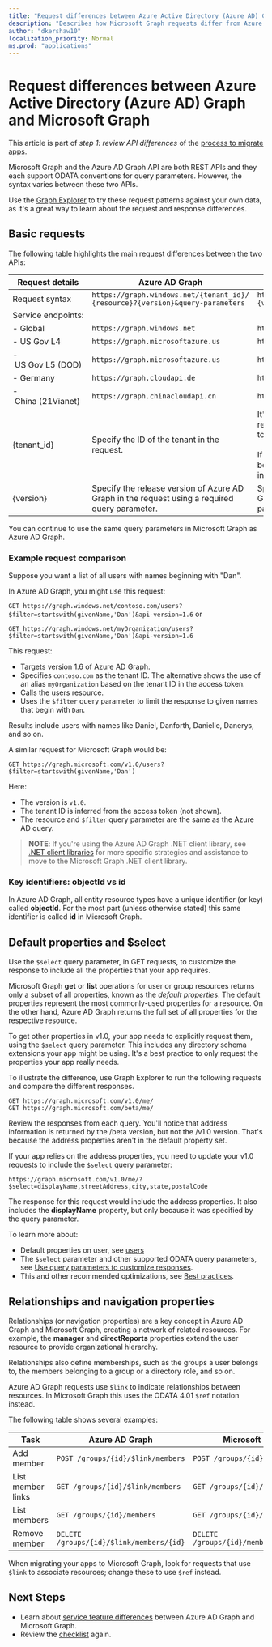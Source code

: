 ```yaml
---
title: "Request differences between Azure Active Directory (Azure AD) Graph and Microsoft Graph"
description: "Describes how Microsoft Graph requests differ from Azure Active Directory (Azure AD) Graph requests, which helps migrate apps to the newer service.."
author: "dkershaw10"
localization_priority: Normal
ms.prod: "applications"
---
```


# Request differences between Azure Active Directory (Azure AD) Graph and Microsoft Graph

This article is part of *step 1: review API differences* of the [process to migrate apps](migrate-azure-ad-graph-planning-checklist.md).

Microsoft Graph and the Azure AD Graph API are both REST APIs and they each support ODATA conventions for query parameters. However, the syntax varies between these two APIs.

Use the [Graph Explorer](https://aka.ms/ge) to try these request patterns against your own data, as it's a great way to learn about the request and response differences.

## Basic requests

The following table highlights the main request differences between the two APIs:

|Request details| Azure AD Graph | Microsoft Graph |
|---|---|---|
|Request syntax| `https://graph.windows.net/{tenant_id}/` <br> `{resource}?{version}&query-parameters` | `https://graph.microsoft.com/`<br>`{version}/{resource}?query-parameters`|
|Service&nbsp;endpoints:||
|-&nbsp;Global|`https://graph.windows.net`|`https://graph.microsoft.com`|
|-&nbsp;US&nbsp;Gov&nbsp;L4|`https://graph.microsoftazure.us`|`https://graph.microsoft.us`|
|-&nbsp;US&nbsp;Gov&nbsp;L5&nbsp;(DOD)|`https://graph.microsoftazure.us`|`https://dod-graph.microsoft.us`|
|-&nbsp;Germany|`https://graph.cloudapi.de`|`https://graph.microsoft.de`|
|-&nbsp;China&nbsp;(21Vianet)| `https://graph.chinacloudapi.cn`|`https://microsoftgraph.chinacloudapi.cn`|
|{tenant_id}|Specify the ID of the tenant in the request.|It's optional to specify a tenant ID in the request as it is inferred from the access token.<br><br>If you specify the tenant ID, it goes between the `{version}` and the `{resource}` in the request URL.|
|{version}|Specify the release version of Azure AD Graph in the request using a required query parameter.|Specify the release version of Microsoft Graph in the request as part of the URL path just after the service endpoint.|

You can continue to use the same query parameters in Microsoft Graph as Azure AD Graph.

### Example request comparison

Suppose you want a list of all users with names beginning with "Dan".

In Azure AD Graph, you might use this request:

`GET https://graph.windows.net/contoso.com/users?$filter=startswith(givenName,'Dan')&api-version=1.6` or

`GET https://graph.windows.net/myOrganization/users?$filter=startswith(givenName,'Dan')&api-version=1.6`


This request:

- Targets version 1.6 of Azure AD Graph.
- Specifies `contoso.com` as the tenant ID. The alternative shows the use of an alias `myOrganization` based on the tenant ID in the access token.
- Calls the users resource.
- Uses the `$filter` query parameter to limit the response to given names that begin with `Dan`.

Results include users with names like Daniel, Danforth, Danielle, Danerys, and so on.

A similar request for Microsoft Graph would be:

`GET https://graph.microsoft.com/v1.0/users?$filter=startswith(givenName,'Dan')`

Here:

- The version is `v1.0`.
- The tenant ID is inferred from the access token (not shown).
- The resource and `$filter` query parameter are the same as the Azure AD query.

> **NOTE**: If you're using the Azure AD Graph .NET client library, see [.NET client libraries](migrate-azure-ad-graph-client-libraries.md) for more specific strategies and assistance to move to the Microsoft Graph .NET client library.

### Key identifiers: objectId vs id

In Azure AD Graph, all entity resource types have a unique identifier (or key) called **objectId**.  For the most part (unless otherwise stated) this same identifier is called **id** in Microsoft Graph.

## Default properties and $select

Use the `$select` query parameter, in GET requests, to customize the response to include all the properties that your app requires.

Microsoft Graph **get** or **list** operations for user or group resources returns only a subset of all properties, known as the _default properties_. The default properties represent the most commonly-used properties for a resource. On the other hand, Azure AD Graph returns the full set of all properties for the respective resource.

To get other properties in v1.0, your app needs to explicitly request them, using the `$select` query parameter. This includes any directory schema extensions your app might be using. It's a best practice to only request the properties your app really needs.

To illustrate the difference, use Graph Explorer to run the following requests and compare the different responses.

```http
GET https://graph.microsoft.com/v1.0/me/
GET https://graph.microsoft.com/beta/me/
```

Review the responses from each query. You'll notice that address information is returned by the /beta version, but not the /v1.0 version.  That's because the address properties aren't in the default property set.

If your app relies on the address properties, you need to update your v1.0 requests to include the `$select` query parameter:

```http
https://graph.microsoft.com/v1.0/me/?$select=displayName,streetAddress,city,state,postalCode
```

The response for this request would include the address properties.  It also includes the **displayName** property, but only because it was specified by the query parameter.

To learn more about:

- Default properties on user, see [users](/graph/api/resources/users?view=graph-rest-1.0)
- The `$select` parameter and other supported ODATA query parameters, see [Use query parameters to customize responses](./query-parameters.md).
- This and other recommended optimizations, see [Best practices](./best-practices-concept.md).

## Relationships and navigation properties

Relationships (or navigation properties) are a key concept in Azure AD Graph and Microsoft Graph, creating a network of related resources. For example, the **manager** and **directReports** properties extend the user resource to provide organizational hierarchy.

Relationships also define memberships, such as the groups a user belongs to, the members belonging to a group or a directory role, and so on.

Azure AD Graph requests use `$link` to indicate relationships between resources.  In Microsoft Graph this uses the ODATA 4.01 `$ref` notation instead.

The following table shows several examples:

| Task | Azure AD Graph | Microsoft Graph |
|------|----------------|-----------------|
| Add member        | ```POST /groups/{id}/$link/members```        | ```POST /groups/{id}/members/$ref```        |
| List member links | ```GET /groups/{id}/$link/members```         | ```GET /groups/{id}/members/$ref```         |
| List members      | ```GET /groups/{id}/members```                | ```GET /groups/{id}/members```               |
| Remove member     | ```DELETE /groups/{id}/$link/members/{id}``` | ```DELETE /groups/{id}/members/{id}/$ref``` |

When migrating your apps to Microsoft Graph, look for requests that use `$link` to associate resources; change these to use `$ref` instead.

## Next Steps

- Learn about [service feature differences](migrate-azure-ad-graph-feature-differences.md) between Azure AD Graph and Microsoft Graph.
- Review the [checklist](migrate-azure-ad-graph-planning-checklist.md) again.